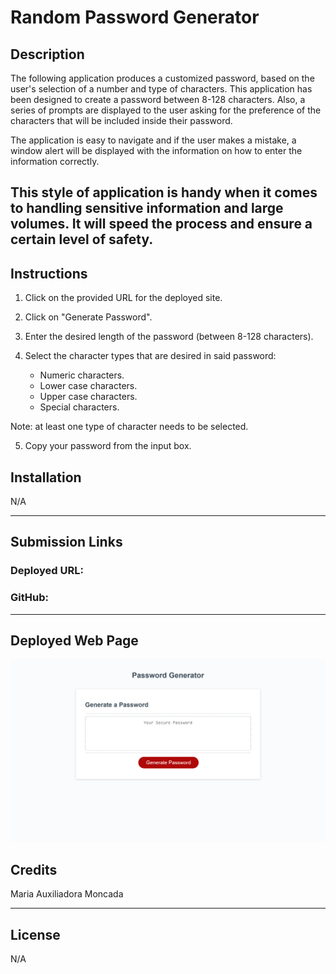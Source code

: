 # Random Password Generator

## Description
The following application produces a customized password, based on the user's selection of a number and type of characters. This application has been designed to create a password between 8-128 characters. Also, a series of prompts are displayed to the user asking for the preference of the characters that will be included inside their password.

The application is easy to navigate and if the user makes a mistake, a window alert will be displayed with the information on how to enter the information correctly.

This style of application is handy when it comes to handling sensitive information and large volumes. It will speed the process and ensure a certain level of safety.
-------------------

## Instructions
1. Click on the provided URL for the deployed site.
2. Click on "Generate Password".
3. Enter the desired length of the password (between 8-128 characters).
4. Select the character types that are desired in said password: 
   
    - Numeric characters.
    - Lower case characters.
    - Upper case characters.
    - Special characters.

Note: at least one type of character needs to be selected.

5. Copy your password from the input box.



## Installation

N/A

--------------------

## Submission Links

### Deployed URL: 

### GitHub: 

---------------------

## Deployed Web Page

![Password Generator](./assets/password-generator.png)


## Credits
Maria Auxiliadora Moncada 

------------

## License
N/A
